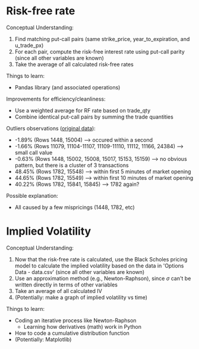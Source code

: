 # Risk-free rate

Conceptual Understanding: 
1) Find matching put-call pairs (same strike_price, year_to_expiration, and u_trade_px)
2) For each pair, compute the risk-free interest rate using put-call parity (since all other variables are known)
3) Take the average of all calculated risk-free rates

Things to learn: 
- Pandas library (and associated operations)

Improvements for efficiency/cleanliness: 
- Use a weighted average for RF rate based on trade_qty
- Combine identical put-call pairs by summing the trade quantities

Outliers observations ([original data](https://docs.google.com/spreadsheets/d/1BwWRdstB8Nl51dN8z9olRbkPB8Ps4Gcr2hL_aUru6Sc/edit?usp=sharing)): 
- -1.89% (Rows 1448, 15004) --> occured within a second
- -1.66% (Rows 11079, 11104-11107, 11109-11110, 11112, 11166, 24384) --> small call value
- -0.63% (Rows 1448, 15002, 15008, 15017, 15153, 15159) --> no obvious pattern, but there is a cluster of 3 transactions
- 48.45% (Rows 1782, 15548) --> within first 5 minutes of market opening
- 44.65% (Rows 1782, 15549) --> within first 10 minutes of market opening
- 40.22% (Rows 1782, 15841, 15845) --> 1782 again?

Possible explanation: 
- All caused by a few mispricings (1448, 1782, etc)


# Implied Volatility

Conceptual Understanding: 
1) Now that the risk-free rate is calculated, use the Black Scholes pricing model to calculate the implied volatility based on the data in 'Options Data - data.csv' (since all other variables are known)
2) Use an approximation method (e.g., Newton-Raphson), since 	$\sigma$ can't be written directly in terms of other variables
3) Take an average of all calculated IV
4) (Potentially: make a graph of implied volatility vs time)

Things to learn: 
- Coding an iterative process like Newton-Raphson
  - Learning how derivatives (math) work in Python
- How to code a cumulative distribution function
- (Potentially: Matplotlib)
